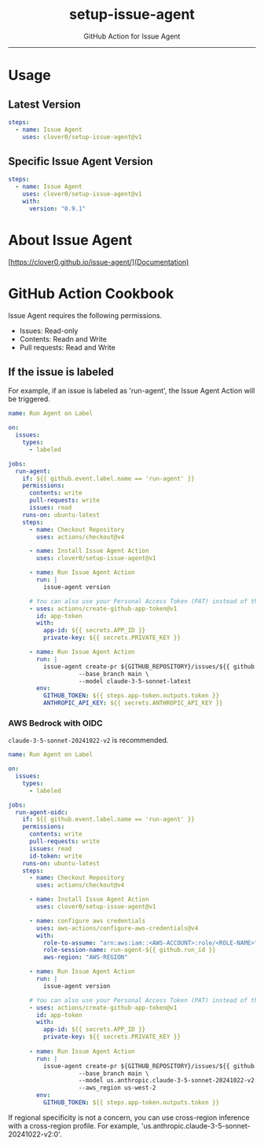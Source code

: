 <p align="center">
  <h1 align="center">setup-issue-agent</h1>
  <p align="center">GitHub Action for Issue Agent</p>
</p>

---

# Usage

## Latest Version

```yaml
steps:
  - name: Issue Agent
    uses: clover0/setup-issue-agent@v1
```

## Specific Issue Agent Version

```yaml
steps:
  - name: Issue Agent
    uses: clover0/setup-issue-agent@v1
    with:
      version: "0.9.1"
```

# About Issue Agent

[https://clover0.github.io/issue-agent/](Documentation)

# GitHub Action Cookbook

Issue Agent requires the following permissions.
- Issues: Read-only
- Contents: Readn and Write
- Pull requests: Read and Write

## If the issue is labeled

For example, if an issue is labeled as 'run-agent', the Issue Agent Action will be triggered.

```yml
name: Run Agent on Label

on:
  issues:
    types:
      - labeled

jobs:
  run-agent:
    if: ${{ github.event.label.name == 'run-agent' }}
    permissions:
      contents: write
      pull-requests: write
      issues: read
    runs-on: ubuntu-latest
    steps:
      - name: Checkout Repository
        uses: actions/checkout@v4

      - name: Install Issue Agent Action
        uses: clover0/setup-issue-agent@v1

      - name: Run Issue Agent Action
        run: |
          issue-agent version

      # You can also use your Personal Access Token (PAT) instead of the token issued by the GitHub App
      - uses: actions/create-github-app-token@v1
        id: app-token
        with:
          app-id: ${{ secrets.APP_ID }}
          private-key: ${{ secrets.PRIVATE_KEY }}

      - name: Run Issue Agent Action
        run: |
          issue-agent create-pr ${GITHUB_REPOSITORY}/issues/${{ github.event.issue.number }} \
                    --base_branch main \
                    --model claude-3-5-sonnet-latest
        env:
          GITHUB_TOKEN: ${{ steps.app-token.outputs.token }}
          ANTHROPIC_API_KEY: ${{ secrets.ANTHROPIC_API_KEY }}
```

### AWS Bedrock with OIDC

`claude-3-5-sonnet-20241022-v2` is recommended.


```yml
name: Run Agent on Label

on:
  issues:
    types:
      - labeled

jobs:
  run-agent-oidc:
    if: ${{ github.event.label.name == 'run-agent' }}
    permissions:
      contents: write
      pull-requests: write
      issues: read
      id-token: write
    runs-on: ubuntu-latest
    steps:
      - name: Checkout Repository
        uses: actions/checkout@v4

      - name: Install Issue Agent Action
        uses: clover0/setup-issue-agent@v1

      - name: configure aws credentials
        uses: aws-actions/configure-aws-credentials@v4
        with:
          role-to-assume: "arn:aws:iam::<AWS-ACCOUNT>:role/<ROLE-NAME>"
          role-session-name: run-agent-${{ github.run_id }}
          aws-region: "AWS-REGION"

      - name: Run Issue Agent Action
        run: |
          issue-agent version

      # You can also use your Personal Access Token (PAT) instead of the token issued by the GitHub App
      - uses: actions/create-github-app-token@v1
        id: app-token
        with:
          app-id: ${{ secrets.APP_ID }}
          private-key: ${{ secrets.PRIVATE_KEY }}
       
      - name: Run Issue Agent Action
        run: |
          issue-agent create-pr ${GITHUB_REPOSITORY}/issues/${{ github.event.issue.number }} \
                    --base_branch main \
                    --model us.anthropic.claude-3-5-sonnet-20241022-v2:0 \
                    --aws_region us-west-2
        env:
          GITHUB_TOKEN: ${{ steps.app-token.outputs.token }}
```

If regional specificity is not a concern, you can use cross-region inference with a cross-region profile.
For example, 'us.anthropic.claude-3-5-sonnet-20241022-v2:0'.
